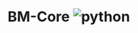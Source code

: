 # BM-Core ![python](https://img.shields.io/badge/python-v3.13.3-3670A0?style=for-the-badge&logo=python&logoColor=ffdd54)
